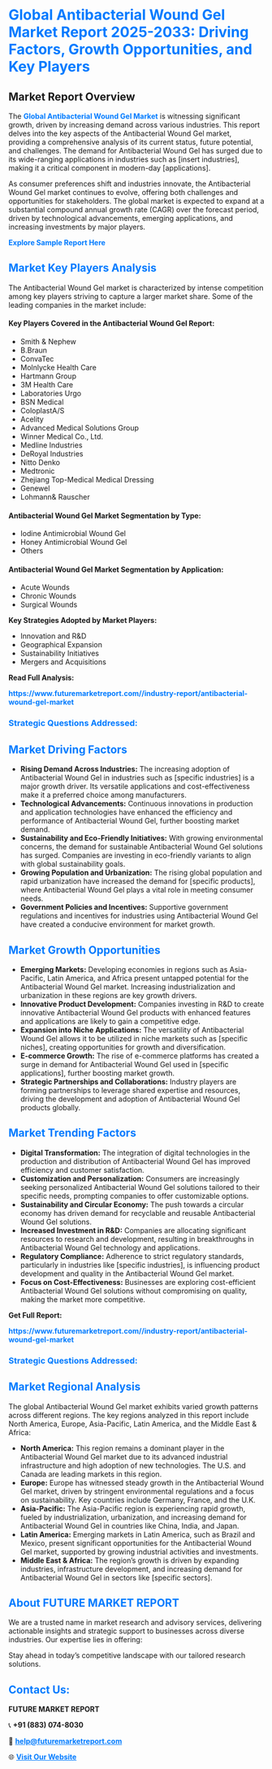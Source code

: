 <h1 style="color: #007BFF;">Global Antibacterial Wound Gel Market Report 2025-2033: Driving Factors, Growth Opportunities, and Key Players</h1>

<section id="overview">
<h2>Market Report Overview</h2>
<p>The <a href="https://www.futuremarketreport.com//industry-report/antibacterial-wound-gel-market" style="color: #007BFF; text-decoration: none;"><strong>Global Antibacterial Wound Gel Market</strong></a> is witnessing significant growth, driven by increasing demand across various industries. This report delves into the key aspects of the Antibacterial Wound Gel market, providing a comprehensive analysis of its current status, future potential, and challenges. The demand for Antibacterial Wound Gel has surged due to its wide-ranging applications in industries such as [insert industries], making it a critical component in modern-day [applications].</p>
<p>As consumer preferences shift and industries innovate, the Antibacterial Wound Gel market continues to evolve, offering both challenges and opportunities for stakeholders. The global market is expected to expand at a substantial compound annual growth rate (CAGR) over the forecast period, driven by technological advancements, emerging applications, and increasing investments by major players.</p>
</section>

<section id="overview">
<p><a href="https://www.futuremarketreport.com//request-sample/reportId=78735" style="color: #007BFF; text-decoration: none;"><strong>Explore Sample Report Here</strong></a></p>
</section>

<section id="key-players">
<h2 style="color: #007BFF;">Market Key Players Analysis</h2>
<p>The Antibacterial Wound Gel market is characterized by intense competition among key players striving to capture a larger market share. Some of the leading companies in the market include:</p>
<h4>Key Players Covered in the Antibacterial Wound Gel Report:</h4>
<ul><li>Smith &amp; Nephew</li><li>B.Braun</li><li>ConvaTec</li><li>Molnlycke Health Care</li><li>Hartmann Group</li><li>3M Health Care</li><li>Laboratories Urgo</li><li>BSN Medical</li><li>ColoplastA/S</li><li>Acelity</li><li>Advanced Medical Solutions Group</li><li>Winner Medical Co., Ltd.</li><li>Medline Industries</li><li>DeRoyal Industries</li><li>Nitto Denko</li><li>Medtronic</li><li>Zhejiang Top-Medical Medical Dressing</li><li>Genewel</li><li>Lohmann&amp; Rauscher</li></ul>
<h4>Antibacterial Wound Gel Market Segmentation by Type:</h4>
<ul><li>Iodine Antimicrobial Wound Gel</li><li>Honey Antimicrobial Wound Gel</li><li>Others</li></ul>

<h4>Antibacterial Wound Gel Market Segmentation by Application:</h4>
<ul><li>Acute Wounds</li><li>Chronic Wounds</li><li>Surgical Wounds</li></ul>
<p><strong>Key Strategies Adopted by Market Players:</strong></p>
<ul>
<li>Innovation and R&D</li>
<li>Geographical Expansion</li>
<li>Sustainability Initiatives</li>
<li>Mergers and Acquisitions</li>
</ul>
</section>

<section>
<p><strong>Read Full Analysis: </strong></p><a href="https://www.futuremarketreport.com//industry-report/antibacterial-wound-gel-market" style="color: #007BFF; text-decoration: none;"><strong>https://www.futuremarketreport.com//industry-report/antibacterial-wound-gel-market</strong></a>
<h3 style="color: #007BFF;">Strategic Questions Addressed:</h3>
</section>

<section id="driving-factors">
<h2 style="color: #007BFF;">Market Driving Factors</h2>
<ul>
<li><strong>Rising Demand Across Industries:</strong> The increasing adoption of Antibacterial Wound Gel in industries such as [specific industries] is a major growth driver. Its versatile applications and cost-effectiveness make it a preferred choice among manufacturers.</li>
<li><strong>Technological Advancements:</strong> Continuous innovations in production and application technologies have enhanced the efficiency and performance of Antibacterial Wound Gel, further boosting market demand.</li>
<li><strong>Sustainability and Eco-Friendly Initiatives:</strong> With growing environmental concerns, the demand for sustainable Antibacterial Wound Gel solutions has surged. Companies are investing in eco-friendly variants to align with global sustainability goals.</li>
<li><strong>Growing Population and Urbanization:</strong> The rising global population and rapid urbanization have increased the demand for [specific products], where Antibacterial Wound Gel plays a vital role in meeting consumer needs.</li>
<li><strong>Government Policies and Incentives:</strong> Supportive government regulations and incentives for industries using Antibacterial Wound Gel have created a conducive environment for market growth.</li>
</ul>
</section>

<section id="growth-opportunities">
<h2 style="color: #007BFF;">Market Growth Opportunities</h2>
<ul>
<li><strong>Emerging Markets:</strong> Developing economies in regions such as Asia-Pacific, Latin America, and Africa present untapped potential for the Antibacterial Wound Gel market. Increasing industrialization and urbanization in these regions are key growth drivers.</li>
<li><strong>Innovative Product Development:</strong> Companies investing in R&D to create innovative Antibacterial Wound Gel products with enhanced features and applications are likely to gain a competitive edge.</li>
<li><strong>Expansion into Niche Applications:</strong> The versatility of Antibacterial Wound Gel allows it to be utilized in niche markets such as [specific niches], creating opportunities for growth and diversification.</li>
<li><strong>E-commerce Growth:</strong> The rise of e-commerce platforms has created a surge in demand for Antibacterial Wound Gel used in [specific applications], further boosting market growth.</li>
<li><strong>Strategic Partnerships and Collaborations:</strong> Industry players are forming partnerships to leverage shared expertise and resources, driving the development and adoption of Antibacterial Wound Gel products globally.</li>
</ul>
</section>

<section id="trending-factors">
<h2 style="color: #007BFF;">Market Trending Factors</h2>
<ul>
<li><strong>Digital Transformation:</strong> The integration of digital technologies in the production and distribution of Antibacterial Wound Gel has improved efficiency and customer satisfaction.</li>
<li><strong>Customization and Personalization:</strong> Consumers are increasingly seeking personalized Antibacterial Wound Gel solutions tailored to their specific needs, prompting companies to offer customizable options.</li>
<li><strong>Sustainability and Circular Economy:</strong> The push towards a circular economy has driven demand for recyclable and reusable Antibacterial Wound Gel solutions.</li>
<li><strong>Increased Investment in R&D:</strong> Companies are allocating significant resources to research and development, resulting in breakthroughs in Antibacterial Wound Gel technology and applications.</li>
<li><strong>Regulatory Compliance:</strong> Adherence to strict regulatory standards, particularly in industries like [specific industries], is influencing product development and quality in the Antibacterial Wound Gel market.</li>
<li><strong>Focus on Cost-Effectiveness:</strong> Businesses are exploring cost-efficient Antibacterial Wound Gel solutions without compromising on quality, making the market more competitive.</li>
</ul>
</section>

<section>
<p><strong>Get Full Report: </strong></p><a href="https://www.futuremarketreport.com//industry-report/antibacterial-wound-gel-market" style="color: #007BFF; text-decoration: none;"><strong>https://www.futuremarketreport.com//industry-report/antibacterial-wound-gel-market</strong></a>
<h3 style="color: #007BFF;">Strategic Questions Addressed:</h3>
</section>


<section id="regional-analysis">
<h2 style="color: #007BFF;">Market Regional Analysis</h2>
<p>The global Antibacterial Wound Gel market exhibits varied growth patterns across different regions. The key regions analyzed in this report include North America, Europe, Asia-Pacific, Latin America, and the Middle East & Africa:</p>
<ul>
<li><strong>North America:</strong> This region remains a dominant player in the Antibacterial Wound Gel market due to its advanced industrial infrastructure and high adoption of new technologies. The U.S. and Canada are leading markets in this region.</li>
<li><strong>Europe:</strong> Europe has witnessed steady growth in the Antibacterial Wound Gel market, driven by stringent environmental regulations and a focus on sustainability. Key countries include Germany, France, and the U.K.</li>
<li><strong>Asia-Pacific:</strong> The Asia-Pacific region is experiencing rapid growth, fueled by industrialization, urbanization, and increasing demand for Antibacterial Wound Gel in countries like China, India, and Japan.</li>
<li><strong>Latin America:</strong> Emerging markets in Latin America, such as Brazil and Mexico, present significant opportunities for the Antibacterial Wound Gel market, supported by growing industrial activities and investments.</li>
<li><strong>Middle East & Africa:</strong> The region’s growth is driven by expanding industries, infrastructure development, and increasing demand for Antibacterial Wound Gel in sectors like [specific sectors].</li>
</ul>
</section>

<footer>
<h2 style="color: #007BFF;">About FUTURE MARKET REPORT</h2>
<p>We are a trusted name in market research and advisory services, delivering actionable insights and strategic support to businesses across diverse industries. Our expertise lies in offering:</p>

<p>Stay ahead in today’s competitive landscape with our tailored research solutions.</p>

<h2 style="color: #007BFF;">Contact Us:</h2>
<p><strong>FUTURE MARKET REPORT</strong></p>
<p>📞 <strong>+91 (883) 074-8030</strong></p>
<p>📧 <strong><a href="mailto:help@futuremarketreport.com" style="color: #007BFF;">help@futuremarketreport.com</a></strong></p>
<p>🌐 <strong><a href="https://www.futuremarketreport.com/" style="color: #007BFF;">Visit Our Website</a></strong></p>
</footer>